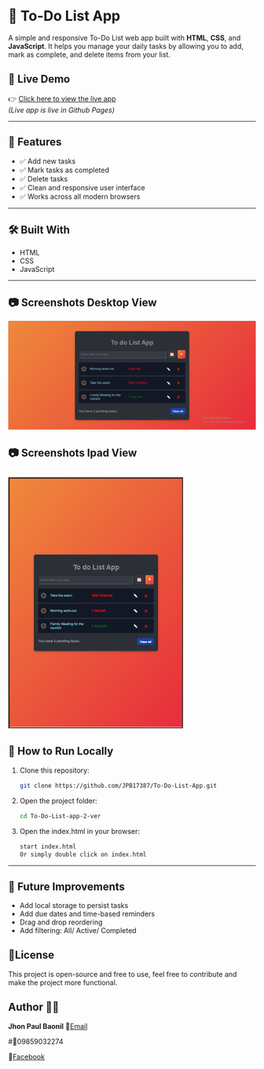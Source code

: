 # 📝 To-Do List App

A simple and responsive To-Do List web app built with **HTML**, **CSS**, and **JavaScript**. It helps you manage your daily tasks by allowing you to add, mark as complete, and delete items from your list.

## 🚀 Live Demo

👉 [Click here to view the live app](https://jpb17387.github.io/To-Do-List-App/)  
*(Live app is live in Github Pages)*

---

## 📌 Features

- ✅ Add new tasks
- ✅ Mark tasks as completed
- ✅ Delete tasks
- ✅ Clean and responsive user interface
- ✅ Works across all modern browsers

---

## 🛠️ Built With

- HTML
- CSS
- JavaScript

---

## 📷 Screenshots Desktop View

![screenshot - Desktop View](screenshots/Desktop%20View.png)

## 📷 Screenshots Ipad View
![screenshot - Ipad View](screenshots/Ipad%20View.png)
---

## 📁 How to Run Locally

1. Clone this repository:
   ```bash
   git clone https://github.com/JPB17387/To-Do-List-App.git

2. Open the project folder:
   ```bash
   cd To-Do-List-app-2-ver

3. Open the index.html in your browser:
   ```bash
   start index.html 
   Or simply double click on index.html
---

## 🎯 Future Improvements

- Add local storage to persist tasks
- Add due dates and time-based reminders
- Drag and drop reordering
- Add filtering: All/ Active/ Completed

## 📜License
This project is open-source and free to use, feel free to contribute and make the project more functional.

## Author 🙋‍♂️
   **Jhon Paul Baonil**
📧[Email](paulbaonil@gmail.com)

#📱09859032274

🔗[Facebook](https://www.facebook.com/jhonpaulbaonil.paul)